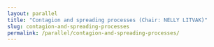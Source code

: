 ```yaml
---
layout: parallel
title: "Contagion and spreading processes (Chair: NELLY LITVAK)"
slug: contagion-and-spreading-processes
permalink: /parallel/contagion-and-spreading-processes/
---
```

